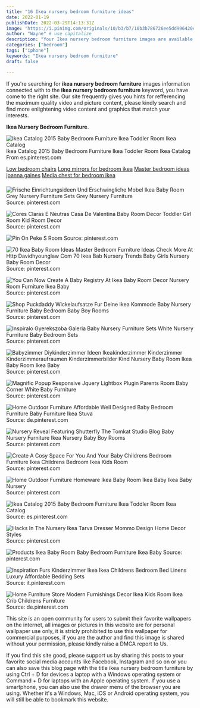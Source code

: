 ```yaml
---
title: "16 Ikea nursery bedroom furniture ideas"
date: 2022-01-19
publishDate: 2022-03-29T14:13:31Z
image: "https://i.pinimg.com/originals/10/b3/b7/10b3b786726ee5dd996420ca890b3a84.jpg"
author: "Wayne" # use capitalize
description: "Your Ikea nursery bedroom furniture images are available. Ikea nursery bedroom furniture are a topic that is being searched for and liked by netizens today. You can Find and Download the Ikea nursery bedroom furniture files here. Get all free vectors."
categories: ["bedroom"]
tags: ["iphone"]
keywords: "Ikea nursery bedroom furniture"
draft: false

---
```


If you're searching for **ikea nursery bedroom furniture** images information connected with to the **ikea nursery bedroom furniture** keyword, you have come to the right  site.  Our site frequently  gives you  hints  for refferencing  the maximum  quality video and picture  content, please kindly search and find more enlightening video content and graphics  that match your interests.

**Ikea Nursery Bedroom Furniture**. 

![Ikea Catalog 2015 Baby Bedroom Furniture Ikea Toddler Room Ikea Catalog](https://i.pinimg.com/originals/5e/78/a7/5e78a71073e6f6d766ed07208c94aac2.jpg "Ikea Catalog 2015 Baby Bedroom Furniture Ikea Toddler Room Ikea Catalog")
Ikea Catalog 2015 Baby Bedroom Furniture Ikea Toddler Room Ikea Catalog From es.pinterest.com

[Low bedroom chairs](/low-bedroom-chairs/)
[Long mirrors for bedroom ikea](/long-mirrors-for-bedroom-ikea/)
[Master bedroom ideas joanna gaines](/master-bedroom-ideas-joanna-gaines/)
[Media chest for bedroom ikea](/media-chest-for-bedroom-ikea/)



### 

 


![Frische Einrichtungsideen Und Erschwingliche Mobel Ikea Baby Room Grey Nursery Furniture Sets Grey Nursery Furniture](https://i.pinimg.com/originals/f7/6a/3a/f76a3addead3d974d246343ea7332504.jpg "Frische Einrichtungsideen Und Erschwingliche Mobel Ikea Baby Room Grey Nursery Furniture Sets Grey Nursery Furniture")
Source: pinterest.com

 

![Cores Claras E Neutras Casa De Valentina Baby Room Decor Toddler Girl Room Kid Room Decor](https://i.pinimg.com/originals/7f/a7/c4/7fa7c4d32ecd9632bfae08429d2856ef.jpg "Cores Claras E Neutras Casa De Valentina Baby Room Decor Toddler Girl Room Kid Room Decor")
Source: pinterest.com

 

![Pin On Peke S Room](https://i.pinimg.com/736x/4e/d0/69/4ed069d87a3fa904902a62bb2a49991a--ikea-nursery-white-cribs.jpg "Pin On Peke S Room")
Source: pinterest.com

 

![70 Ikea Baby Room Ideas Master Bedroom Furniture Ideas Check More At Http Davidhyounglaw Com 70 Ikea Bab Nursery Trends Baby Girls Nursery Baby Room Decor](https://i.pinimg.com/originals/aa/46/5f/aa465feaf208b7f8bd357a74d1d0776c.jpg "70 Ikea Baby Room Ideas Master Bedroom Furniture Ideas Check More At Http Davidhyounglaw Com 70 Ikea Bab Nursery Trends Baby Girls Nursery Baby Room Decor")
Source: pinterest.com

 

![You Can Now Create A Baby Registry At Ikea Baby Room Decor Nursery Room Furniture Ikea Baby](https://i.pinimg.com/originals/58/e2/46/58e246c2a80b96eacb047a7b938cf33f.jpg "You Can Now Create A Baby Registry At Ikea Baby Room Decor Nursery Room Furniture Ikea Baby")
Source: pinterest.com

 

![Shop Puckdaddy Wickelaufsatze Fur Deine Ikea Kommode Baby Nursery Furniture Baby Bedroom Baby Boy Rooms](https://i.pinimg.com/originals/c5/af/ab/c5afab621bf7912de02246f72198d179.jpg "Shop Puckdaddy Wickelaufsatze Fur Deine Ikea Kommode Baby Nursery Furniture Baby Bedroom Baby Boy Rooms")
Source: pinterest.com

 

![Inspiralo Gyerekszoba Galeria Baby Nursery Furniture Sets White Nursery Furniture Baby Bedroom Sets](https://i.pinimg.com/736x/17/2a/49/172a49cb2b023eba9591388d771f3c5c--babybett-set-white-baby-cribs.jpg "Inspiralo Gyerekszoba Galeria Baby Nursery Furniture Sets White Nursery Furniture Baby Bedroom Sets")
Source: pinterest.com

 

![Babyzimmer Diykinderzimmer Ideen Ikeakinderzimmer Kinderzimmer Kinderzimmeraufraumen Kinderzimmerbilder Kind Nursery Baby Room Ikea Baby Room Ikea Baby](https://i.pinimg.com/originals/19/fe/07/19fe073370da7db905f3561184e2d1d3.jpg "Babyzimmer Diykinderzimmer Ideen Ikeakinderzimmer Kinderzimmer Kinderzimmeraufraumen Kinderzimmerbilder Kind Nursery Baby Room Ikea Baby Room Ikea Baby")
Source: pinterest.com

 

![Magnific Popup Responsive Jquery Lightbox Plugin Parents Room Baby Corner White Baby Furniture](https://i.pinimg.com/originals/b6/c1/38/b6c1383c137d5b2fbadc3e01f872de56.jpg "Magnific Popup Responsive Jquery Lightbox Plugin Parents Room Baby Corner White Baby Furniture")
Source: pinterest.com

 

![Home Outdoor Furniture Affordable Well Designed Baby Bedroom Furniture Baby Furniture Ikea Stuva](https://i.pinimg.com/originals/71/77/54/7177546265856de8114135a2e07efb08.jpg "Home Outdoor Furniture Affordable Well Designed Baby Bedroom Furniture Baby Furniture Ikea Stuva")
Source: de.pinterest.com

 

![Nursery Reveal Featuring Shutterfly The Tomkat Studio Blog Baby Nursery Furniture Ikea Nursery Baby Boy Rooms](https://i.pinimg.com/originals/29/93/cf/2993cf4c2e4509be58ec5df5f6883124.jpg "Nursery Reveal Featuring Shutterfly The Tomkat Studio Blog Baby Nursery Furniture Ikea Nursery Baby Boy Rooms")
Source: pinterest.com

 

![Create A Cosy Space For You And Your Baby Childrens Bedroom Furniture Ikea Childrens Bedroom Ikea Kids Room](https://i.pinimg.com/originals/06/8f/2d/068f2d77c642e79a560dc7a777acd8af.jpg "Create A Cosy Space For You And Your Baby Childrens Bedroom Furniture Ikea Childrens Bedroom Ikea Kids Room")
Source: pinterest.com

 

![Home Outdoor Furniture Homeware Ikea Baby Room Ikea Baby Ikea Baby Nursery](https://i.pinimg.com/originals/f1/eb/2d/f1eb2dda66aa201ff86d78c202843359.jpg "Home Outdoor Furniture Homeware Ikea Baby Room Ikea Baby Ikea Baby Nursery")
Source: pinterest.com

 

![Ikea Catalog 2015 Baby Bedroom Furniture Ikea Toddler Room Ikea Catalog](https://i.pinimg.com/originals/5e/78/a7/5e78a71073e6f6d766ed07208c94aac2.jpg "Ikea Catalog 2015 Baby Bedroom Furniture Ikea Toddler Room Ikea Catalog")
Source: es.pinterest.com

 

![Hacks In The Nursery Ikea Tarva Dresser Mommo Design Home Decor Styles](https://i.pinimg.com/736x/1f/55/0f/1f550f499e6555265abd3efc065f4238--ikea-ps--baby-hacks.jpg "Hacks In The Nursery Ikea Tarva Dresser Mommo Design Home Decor Styles")
Source: pinterest.com

 

![Products Ikea Baby Room Baby Bedroom Furniture Ikea Baby](https://i.pinimg.com/originals/b3/1a/1d/b31a1d71349ad9eb5d383915e491ec41.jpg "Products Ikea Baby Room Baby Bedroom Furniture Ikea Baby")
Source: pinterest.com

 

![Inspiration Furs Kinderzimmer Ikea Ikea Childrens Bedroom Bed Linens Luxury Affordable Bedding Sets](https://i.pinimg.com/originals/f3/f4/2e/f3f42ecd99a4b787e6384809534cc650.jpg "Inspiration Furs Kinderzimmer Ikea Ikea Childrens Bedroom Bed Linens Luxury Affordable Bedding Sets")
Source: it.pinterest.com

 

![Home Furniture Store Modern Furnishings Decor Ikea Kids Room Ikea Crib Childrens Furniture](https://i.pinimg.com/originals/10/b3/b7/10b3b786726ee5dd996420ca890b3a84.jpg "Home Furniture Store Modern Furnishings Decor Ikea Kids Room Ikea Crib Childrens Furniture")
Source: de.pinterest.com

 

This site is an open community for users to submit their favorite wallpapers on the internet, all images or pictures in this website are for personal wallpaper use only, it is stricly prohibited to use this wallpaper for commercial purposes, if you are the author and find this image is shared without your permission, please kindly raise a DMCA report to Us.

If you find this site good, please support us by sharing this posts to your favorite social media accounts like Facebook, Instagram and so on or you can also save this blog page with the title ikea nursery bedroom furniture by using Ctrl + D for devices a laptop with a Windows operating system or Command + D for laptops with an Apple operating system. If you use a smartphone, you can also use the drawer menu of the browser you are using. Whether it's a Windows, Mac, iOS or Android operating system, you will still be able to bookmark this website.
